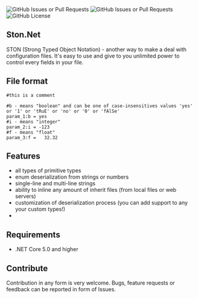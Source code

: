 ![GitHub Issues or Pull Requests](https://img.shields.io/github/issues/am1goo/Ston.Net)
![GitHub Issues or Pull Requests](https://img.shields.io/github/issues-pr/am1goo/Ston.Net)
![GitHub License](https://img.shields.io/github/license/am1goo/Ston.Net)

## Ston.Net
STON (Strong Typed Object Notation) - another way to make a deal with configuration files.
It's easy to use and give to you unlimited power to control every fields in your file.

## File format
```
#this is a comment

#b - means "boolean" and can be one of case-insensitives values 'yes' or '1' or 'tRuE' or 'no' or '0' or 'fAlSe'
param_1:b = yes
#i - means "integer"
param_2:i = -123
#f - means "float"
param_3:f =   32.32
```

## Features
- all types of primitive types
- enum deserialization from strings or numbers
- single-line and multi-line strings
- ability to inline any amount of inherit files (from local files or web servers)
- customization of deserialization process (you can add support to any your custom types!)
- 
## Requirements
- .NET Core 5.0 and higher

## Contribute
Contribution in any form is very welcome. Bugs, feature requests or feedback can be reported in form of Issues.
